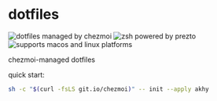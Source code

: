 # dotfiles

![dotfiles managed by chezmoi](https://img.shields.io/badge/dotfiles-chezmoi-blue.svg?style=flat-square) ![zsh powered by prezto](https://img.shields.io/badge/zsh-prezto-magenta.svg?style=flat-square) ![supports macos and linux platforms](https://img.shields.io/badge/platform-macos%20%7C%20linux-yellow)

chezmoi-managed dotfiles

quick start:

```sh
sh -c "$(curl -fsLS git.io/chezmoi)" -- init --apply akhy
```
